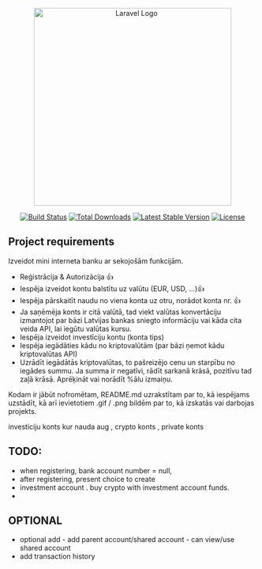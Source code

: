 <p align="center"><a href="https://laravel.com" target="_blank"><img src="https://raw.githubusercontent.com/laravel/art/master/logo-lockup/5%20SVG/2%20CMYK/1%20Full%20Color/laravel-logolockup-cmyk-red.svg" width="400" alt="Laravel Logo"></a></p>

<p align="center">
<a href="https://github.com/laravel/framework/actions"><img src="https://github.com/laravel/framework/workflows/tests/badge.svg" alt="Build Status"></a>
<a href="https://packagist.org/packages/laravel/framework"><img src="https://img.shields.io/packagist/dt/laravel/framework" alt="Total Downloads"></a>
<a href="https://packagist.org/packages/laravel/framework"><img src="https://img.shields.io/packagist/v/laravel/framework" alt="Latest Stable Version"></a>
<a href="https://packagist.org/packages/laravel/framework"><img src="https://img.shields.io/packagist/l/laravel/framework" alt="License"></a>
</p>

## Project requirements
Izveidot mini interneta banku ar sekojošām funkcijām.
- Reģistrācija & Autorizācija  👍
- Iespēja izveidot kontu balstītu uz valūtu (EUR, USD, ...)👍
- Iespēja pārskaitīt naudu no viena konta uz otru, norādot konta nr. 👍
- Ja saņēmēja konts ir citā valūtā, tad viekt valūtas konvertāciju izmantojot par bāzi Latvijas bankas sniegto informāciju vai kāda cita veida API, lai iegūtu valūtas kursu.
- Iespēja izveidot investīciju kontu (konta tips)
- Iespēja iegādāties kādu no kriptovalūtām (par bāzi ņemot kādu kriptovalūtas API)
- Uzrādīt iegādātās kriptovalūtas, to pašreizējo cenu un starpību no iegādes summu. Ja summa ir negatīvi, rādīt sarkanā krāsā, pozitīvu tad zaļā krāsā. Aprēķināt vai norādīt %ālu izmaiņu.

Kodam ir jābūt nofromētam, README.md uzrakstītam par to, kā iespējams uzstādīt, kā arī ievietotiem .gif / .png bildēm par to, kā izskatās vai darbojas projekts.

investiciju konts kur nauda aug ,
crypto konts ,
private konts
## TODO:
- when registering, bank account number = null,
- after registering, present choice to create 
- investment account . buy crypto with investment account funds. 
- 


## OPTIONAL
- optional add - add parent account/shared account - can view/use shared account
- add transaction history
